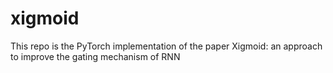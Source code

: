 # xigmoid
This repo is the  PyTorch implementation of the paper Xigmoid: an approach to improve the gating mechanism of RNN
